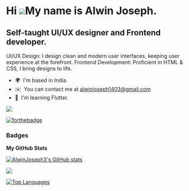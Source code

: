 Hi ![](https://user-images.githubusercontent.com/18350557/176309783-0785949b-9127-417c-8b55-ab5a4333674e.gif)My name is Alwin Joseph.
====================================================================================================================================

Self-taught UI/UX designer and Frontend developer.
-------------------------------------------------

UI/UX Design: I design clean and modern user interfaces, keeping user experience at the forefront. Frontend Development: Proficient in HTML & CSS, I bring designs to life.

* 🌍  I'm based in India.
* ✉️  You can contact me at [alwinjoseph1403@gmail.com](mailto:alwinjoseph1403@gmail.com)
* 🧠  I'm learning Flutter.

<a href="https://www.github.com/AlwinJoseph3" target="_blank" rel="noreferrer"><img
src="https://img.shields.io/github/followers/AlwinJoseph3?logo=github&style=for-the-badge&color=10b981&labelColor=1c1917" /></a>

[![forthebadge](https://forthebadge.com/images/featured/featured-built-with-love.svg)](https://forthebadge.com)

### Badges

<b>My GitHub Stats</b>

<a href="http://www.github.com/AlwinJoseph3"><img src="https://github-readme-stats.vercel.app/api?username=AlwinJoseph3&show_icons=true&hide=&count_private=true&title_color=10b981&text_color=ffffff&icon_color=10b981&bg_color=1c1917&hide_border=true&show_icons=true" alt="AlwinJoseph3's GitHub stats" /></a>

<a href="http://www.github.com/AlwinJoseph3"><img src="https://github-readme-streak-stats.herokuapp.com/?user=AlwinJoseph3&stroke=ffffff&background=1c1917&ring=10b981&fire=10b981&currStreakNum=ffffff&currStreakLabel=10b981&sideNums=ffffff&sideLabels=ffffff&dates=ffffff&hide_border=true" /></a>

<a href="https://github.com/AlwinJoseph3" align="left"><img src="https://github-readme-stats.vercel.app/api/top-langs/?username=AlwinJoseph3&langs_count=10&title_color=10b981&text_color=ffffff&icon_color=10b981&bg_color=1c1917&hide_border=true&locale=en&custom_title=Top%20%Languages" alt="Top Languages" /></a>

